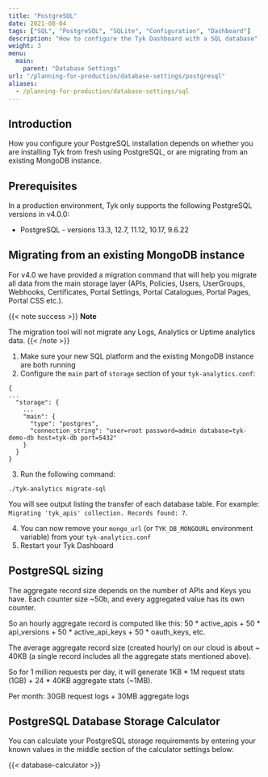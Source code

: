 ```yaml
---
title: "PostgreSQL"
date: 2021-08-04
tags: ["SQL", "PostgreSQL", "SQLite", "Configuration", "Dashboard"]
description: "How to configure the Tyk Dashboard with a SQL database"
weight: 3
menu:
  main:
    parent: "Database Settings"
url: "/planning-for-production/database-settings/postgresql"
aliases:
  - /planning-for-production/database-settings/sql
---
```


## Introduction

How you configure your PostgreSQL installation depends on whether you are installing Tyk from fresh using PostgreSQL, or are migrating from an existing MongoDB instance.

## Prerequisites

In a production environment, Tyk only supports the following PostgreSQL versions in v4.0.0:

* PostgreSQL - versions 13.3, 12.7, 11.12, 10.17, 9.6.22


## Migrating from an existing MongoDB instance

For v4.0 we have provided a migration command that will help you migrate all data from the main storage layer (APIs, Policies, Users, UserGroups, Webhooks, Certificates, Portal Settings, Portal Catalogues, Portal Pages, Portal CSS etc.).

{{< note success >}}
**Note**  

The migration tool will not migrate any Logs, Analytics or Uptime analytics data.
{{< /note >}}

1. Make sure your new SQL platform and the existing MongoDB instance are both running
2. Configure the `main` part of  `storage` section of your `tyk-analytics.conf`:

```
{
...
  "storage": {
    ...
    "main": {
      "type": "postgres",
      "connection_string": "user=root password=admin database=tyk-demo-db host=tyk-db port=5432"
    }
  }
} 
```
3. Run the following command:

```{copy.Wrapper}
./tyk-analytics migrate-sql
```
You will see output listing the transfer of each database table. For example: `Migrating 'tyk_apis' collection. Records found: 7`.

4. You can now remove your `mongo_url` (or `TYK_DB_MONGOURL` environment variable) from your `tyk-analytics.conf`
5. Restart your Tyk Dashboard

## PostgreSQL sizing

The aggregate record size depends on the number of APIs and Keys you have. Each counter size ~50b, and every aggregated value has its own counter. 

So an hourly aggregate record is computed like this: 50 * active_apis + 50 * api_versions + 50 * active_api_keys  + 50 * oauth_keys, etc. 

The average aggregate record size (created hourly) on our cloud is about ~ 40KB (a single record includes all the aggregate stats mentioned above).

So for 1 million requests per day, it will generate 1KB * 1M request stats (1GB) + 24 * 40KB aggregate stats (~1MB).

Per month: 30GB request logs + 30MB aggregate logs

## PostgreSQL Database Storage Calculator
You can calculate your PostgreSQL storage requirements by entering your known values in the middle section of the calculator settings below:

{{< database-calculator >}}
